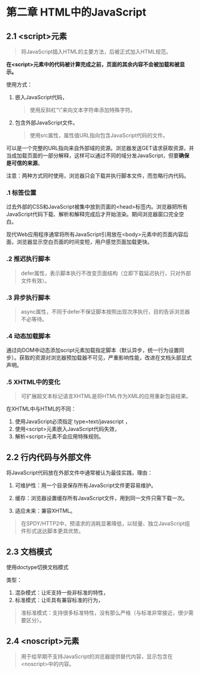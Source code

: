 # 第二章  HTML中的JavaScript

## 2.1 \<script>元素

> 将JavaScript插入HTML的主要方法，后被正式加入HTML规范。

 **在\<script>元素中的代码被计算完成之前，页面的其余内容不会被加载和被显示。**

 使用方式：

1. 嵌入JavaScript代码，

   > 使用反斜杠“\”来向文本字符串添加特殊字符。

2. 包含外部JavaScript文件。

   > 使用src属性，属性值URL指向包含JavaScript代码的文件。
   

  可以是一个完整的URL指向来自外部域的资源。浏览器发送GET请求获取资源，并当成加载页面的一部分解释，这样可以通过不同的域分发JavaScript，但要**确保是可信的来源**。

  注意：两种方式同时使用，浏览器只会下载并执行脚本文件，而忽略行内代码。

###   .1 标签位置

  过去外部的CSS和JavaScript被集中放到页面的\<head>标签内。浏览器把所有JavaScript代码下载、解析和解释完成后才开始渲染。期间浏览器窗口完全空白。

  现代Web应用程序通常将所有JavaScript引用放在\<body>元素中的页面内容后面，浏览器显示空白页面的时间变短，用户感觉页面加载更快。

###   .2 推迟执行脚本

> defer属性，表示脚本执行不改变页面结构（立即下载延迟执行，只对外部文件有效）。

###   .3 异步执行脚本

> async属性，不同于defer不保证脚本按照出现次序执行，目的告诉浏览器不必等待。

###   .4 动态加载脚本

通过向DOM中动态添加script元素加载指定脚本（默认异步，统一行为设置同步）。获取的资源对浏览器预加载器不可见，严重影响性能，改进在文档头部显式声明。

### .5 XHTML中的变化

> 可扩展超文本标记语言XHTML是将HTML作为XML的应用重新包装结果。

 在XHTML中与HTML的不同：

1. 使用JavaScript必须指定 type=text/javascript ，
2. 使用\<script>元素嵌入JavaScript代码失效，
3. 解析\<script>元素不会应用特殊规则。

##  2.2 行内代码与外部文件

 将JavaScript代码放在外部文件中通常被认为最佳实践，理由：

1. 可维护性：用一个目录保存所有JavaScript文件更容易维护。

2. 缓存：浏览器设置缓存所有JavaScript文件，用到同一文件只需下载一次。

3. 适应未来：兼容XHTML。

> 在SPDY/HTTP2中，预请求的消耗显著降低，以轻量、独立JavaScript组件形式送达脚本更具优势。


## 2.3 文档模式

 使用doctype切换文档模式

类型：

1. 混杂模式：让IE支持一些非标准的特性，
2. 标准模式：让IE具有兼容标准的行为，

> 准标准模式：支持很多标准特性，没有那么严格（与标准非常接近，很少需要区分）。

## 2.4 \<noscript>元素

> 用于给早期不支持JavaScript的浏览器提供替代内容，显示包含在\<noscript>中的内容。

